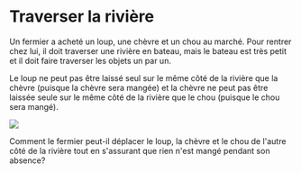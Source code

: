 # Traverser la rivière

Un fermier a acheté un loup, une chèvre et un chou au marché. Pour rentrer chez lui, il doit traverser une rivière en bateau, mais le bateau est très petit et il doit faire traverser les objets un par un.

 Le loup ne peut pas être laissé seul sur le même côté de la rivière que la chèvre (puisque la chèvre sera mangée) et la chèvre ne peut pas être laissée seule sur le même côté de la rivière que le chou (puisque le chou sera mangé).

![](https://github.com/supportingami/sami-maths-club/blob/master/maths-club-pack/images/river-crossing-1.png?raw=true)

Comment le fermier peut-il déplacer le loup, la chèvre et le chou de l'autre côté de la rivière tout en s'assurant que rien n'est mangé pendant son absence?


